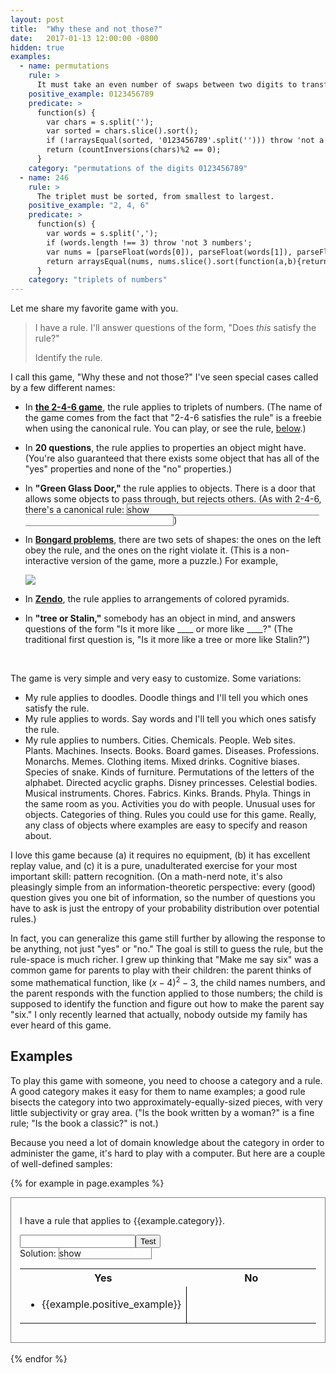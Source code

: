 ```yaml
---
layout: post
title:  "Why these and not those?"
date:   2017-01-13 12:00:00 -0800
hidden: true
examples:
  - name: permutations
    rule: >
      It must take an even number of swaps between two digits to transform the input into 0123456789.
    positive_example: 0123456789
    predicate: >
      function(s) {
        var chars = s.split('');
        var sorted = chars.slice().sort();
        if (!arraysEqual(sorted, '0123456789'.split(''))) throw 'not a permutation';
        return (countInversions(chars)%2 == 0);
      }
    category: "permutations of the digits 0123456789"
  - name: 246
    rule: >
      The triplet must be sorted, from smallest to largest.
    positive_example: "2, 4, 6"
    predicate: >
      function(s) {
        var words = s.split(',');
        if (words.length !== 3) throw 'not 3 numbers';
        var nums = [parseFloat(words[0]), parseFloat(words[1]), parseFloat(words[2])];
        return arraysEqual(nums, nums.slice().sort(function(a,b){return a - b}));
      }
    category: "triplets of numbers"
---
```


Let me share my favorite game with you.

> I have a rule. I'll answer questions of the form, "Does _this_ satisfy the rule?"
>
> Identify the rule.

I call this game, "Why these and not those?" I've seen special cases called by a few different names:

* In **[the 2-4-6 game](https://en.wikipedia.org/wiki/Bongard_problem)**, the rule applies to triplets of numbers.
    (The name of the game comes from the fact that "2-4-6 satisfies the rule" is a freebie when using the canonical rule. You can play, or see the rule, [below](#game-246).)

* In **20 questions**, the rule applies to properties an object might have. (You're also guaranteed that there exists some object that has all of the "yes" properties and none of the "no" properties.)

* In **"Green Glass Door,"** the rule applies to objects. There is a door that allows some objects to pass through, but rejects others.
    (As with 2-4-6, there's a canonical rule:
    <span style="border: 1px solid gray">
      <a onclick="
        if (this.innerHTML=='show') {
          this.innerHTML='hide';
          $('#ggd-rule').css('color','rgba(0,0,0,1)')
        } else {
          this.innerHTML='show';
          $('#ggd-rule').css('color','rgba(0,0,0,0)')
        }">show</a>
      <span id="ggd-rule" style="color: rgba(0,0,0,0)">the object must be spelled with a double letter (e.g. "green," "glass," "door")</span>
    </span>)

* In **[Bongard problems](https://en.wikipedia.org/wiki/Bongard_problem)**, there are two sets of shapes: the ones on the left obey the rule, and the ones on the right violate it. (This is a non-interactive version of the game, more a puzzle.) For example,

    <img src="https://upload.wikimedia.org/wikipedia/commons/e/e9/Bongard_problem_convex_polygons.svg" style="max-width:30em" />

* In **[Zendo](https://en.wikipedia.org/wiki/Zendo_(game))**, the rule applies to arrangements of colored pyramids.

* In **"tree or Stalin,"** somebody has an object in mind, and answers questions of the form "Is it more like \_\_\_\_ or more like \_\_\_\_?" (The traditional first question is, "Is it more like a tree or more like Stalin?")

<br/>

The game is very simple and very easy to customize. Some variations:

* My rule applies to doodles. Doodle things and I'll tell you which ones satisfy the rule.
* My rule applies to words. Say words and I'll tell you which ones satisfy the rule.
* My rule applies to numbers. Cities. Chemicals. People. Web sites. Plants. Machines. Insects. Books. Board games. Diseases. Professions. Monarchs. Memes. Clothing items. Mixed drinks. Cognitive biases. Species of snake. Kinds of furniture. Permutations of the letters of the alphabet. Directed acyclic graphs. Disney princesses. Celestial bodies. Musical instruments. Chores. Fabrics. Kinks. Brands. Phyla. Things in the same room as you. Activities you do with people. Unusual uses for objects. Categories of thing. Rules you could use for this game. Really, any class of objects where examples are easy to specify and reason about.


I love this game because (a) it requires no equipment, (b) it has excellent replay value, and (c) it is a pure, unadulterated exercise for your most important skill: pattern recognition. (On a math-nerd note, it's also pleasingly simple from an information-theoretic perspective: every (good) question gives you one bit of information, so the number of questions you have to ask is just the entropy of your probability distribution over potential rules.)

In fact, you can generalize this game still further by allowing the response to be anything, not just "yes" or "no." The goal is still to guess the rule, but the rule-space is much richer. I grew up thinking that "Make me say six" was a common game for parents to play with their children: the parent thinks of some mathematical function, like $(x-4)^2-3$, the child names numbers, and the parent responds with the function applied to those numbers; the child is supposed to identify the function and figure out how to make the parent say "six." I only recently learned that actually, nobody outside my family has ever heard of this game.


Examples
--------

To play this game with someone, you need to choose a category and a rule. A good category makes it easy for them to name examples; a good rule bisects the category into two approximately-equally-sized pieces, with very little subjectivity or gray area. ("Is the book written by a woman?" is a fine rule; "Is the book a classic?" is not.)

Because you need a lot of domain knowledge about the category in order to administer the game, it's hard to play with a computer. But here are a couple of well-defined samples:

<script>
function countInversions(array){
  // Note: this uses a variant of merge sort
  //input handlers
  if (array === undefined) throw new Error("Array must be defined to count inversions");
  if (array.length === 0 || array.length === 1) return 0;
  var tally = 0; // count for inversions
  sort(array); // merge sort the array and increment tally when there are crossovers
  return tally;
  function sort(arr) {
    if (arr.length === 1) return arr;
    var right = arr.splice(Math.floor(arr.length/2), arr.length - 1);
    return merge(sort(arr), sort(right));
  }
  function merge(left, right){
    var merged = [];
    var l = 0, r = 0;
    var multiplier = 0;
    while (l < left.length || r < right.length){
      if (l === left.length){
        merged.push(right[r]);
        r++;
      } else if (r === right.length){
        merged.push(left[l]);
        l++;
        tally += multiplier;
      } else if (left[l] < right[r]) {
        merged.push(left[l]);
        tally += multiplier;
        l++;
      } else {
        merged.push(right[r]);
        r++;
        multiplier++;
      }
    }
    return merged;
  }
}
function arraysEqual(a, b) {
  if (a === b) return true;
  if (a == null || b == null) return false;
  if (a.length != b.length) return false;

  // If you don't care about the order of the elements inside
  // the array, you should sort both arrays here.

  for (var i = 0; i < a.length; ++i) {
    if (a[i] !== b[i]) return false;
  }
  return true;
}
function runGuess($game, test) {
  var $input = $game.find('.input');
  var input = $input.val(); $input.val('');
  $input.focus();
  var $examples = $game.find(test(input) ? '.positive-examples' : '.negative-examples');
  $examples.append($('<li>'+input+'</li>'));
}
</script>

{% for example in page.examples %}
<div class="game" id="game-{{example.name}}" style="border: 1px solid gray; padding: 1em">
<p>I have a rule that applies to {{example.category}}.</p>
<input class="input" onkeydown="if (event.keyCode==13) { runGuess($('#game-{{example.name}}'), {{example.predicate}});}"/><button onclick="runGuess($('#game-{{example.name}}'), {{example.predicate}});">Test</button><br/>
Solution: <span style="border: 1px solid gray">
  <a onclick="
    if (this.innerHTML=='show') {
      this.innerHTML='hide';
      $('#{{example.name}}-rule').css('color','rgba(0,0,0,1)')
    } else {
      this.innerHTML='show';
      $('#{{example.name}}-rule').css('color','rgba(0,0,0,0)')
    }">show</a>
  <span id="{{example.name}}-rule" style="color: rgba(0,0,0,0)">{{example.rule}}</span></span>
<table style="width:100%">
  <tr><th>Yes</th><th>No</th></tr>
  <tr>
    <td style="width: 50%; border-right: 1px solid black"><ul class="positive-examples"><li>{{example.positive_example}}</li></ul></td>
    <td style="width: 50%"><ul class="negative-examples"></ul></td>
  </tr>
</table>
</div><br />
{% endfor %}
